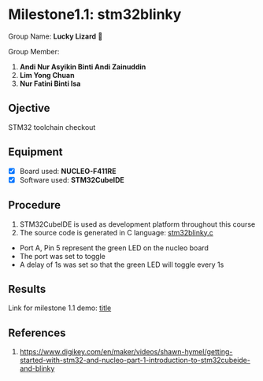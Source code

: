 # Milestone1.1: stm32blinky
Group Name: **Lucky Lizard** :lizard:

Group Member: 
1. **Andi Nur Asyikin Binti Andi Zainuddin**
2. **Lim Yong Chuan**
3. **Nur Fatini Binti Isa**

## Ojective
STM32 toolchain checkout
## Equipment
- [x] Board used: **NUCLEO-F411RE**
- [x] Software used: **STM32CubeIDE**
## Procedure
1. STM32CubeIDE is used as development platform throughout this course
2. The source code is generated in C language: [stm32blinky.c](https://github.com/LuckyLizard-MKEL1123/stm32blinky/blob/main/stm32blinky.c)
   
  - Port A, Pin 5 represent the green LED on the nucleo board
  - The port was set to toggle
  - A delay of 1s was set so that the green LED will toggle every 1s
## Results
Link for milestone 1.1 demo: [title](pastelink)
## References
1. https://www.digikey.com/en/maker/videos/shawn-hymel/getting-started-with-stm32-and-nucleo-part-1-introduction-to-stm32cubeide-and-blinky
